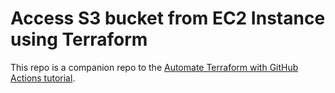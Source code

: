 # Access S3 bucket from EC2 Instance using Terraform


This repo is a companion repo to the [Automate Terraform with GitHub Actions tutorial]([https://developer.hashicorp.com/terraform/tutorials/automation/github-actions](https://www.whizlabs.com/labs/access-s3-bucket-from-ec2-instance-using-terraform)https://www.whizlabs.com/labs/access-s3-bucket-from-ec2-instance-using-terraform).

